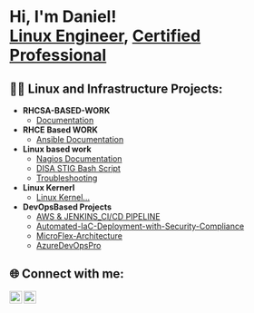 <h1>Hi, I'm Daniel! <br/><a href="https://github.com/yourGitHubUsername">Linux Engineer</a>, <a href="https://www.linkedin.com/in/yourLinkedInProfile/">Certified Professional</a></h1>

<h2>👨‍💻 Linux and Infrastructure Projects:</h2>

- <b>RHCSA-BASED-WORK</b>
  - [Documentation](https://github.com/danielamoh1/RHCSA-BASED-WORK/tree/main)
- <b>RHCE Based WORK</b>
  - [Ansible Documentation](https://github.com/danielamoh1/RHCE-BASED-PROJECT)
- <b> Linux based work</b>
   - [Nagios Documentation](https://github.com/danielamoh1/Nagios_system-network)
   - [DISA STIG Bash Script](https://github.com/danielamoh1/STIGS_BASHSCRIPT)
   - [Troubleshooting](https://github.com/danielamoh1/Troubleshooting/tree/main)
- <b>Linux Kernerl</b>
   - [Linux Kernel...](https://github.com/danielamoh1/Linux-Kernel../tree/main)
- <b>DevOpsBased Projects</b>
  - [AWS & JENKINS_CI/CD PIPELINE](https://github.com/danielamoh1/AWS_Jenkins_Project.git)
  - [Automated-IaC-Deployment-with-Security-Compliance](https://github.com/danielamoh1/Automated-IaC-Deployment-with-Security-Compliance)
  - [MicroFlex-Architecture](https://github.com/danielamoh1/MicroFlex-Architecture)
  - [AzureDevOpsPro](https://github.com/danielamoh1/AzureDevOpsPro)

<h2> 🌐 Connect with me:</h2>

[<img align="left" alt="Daniel | LinkedIn" width="22px" src="https://cdn.jsdelivr.net/npm/simple-icons@v3/icons/linkedin.svg" />][linkedin]
[<img align="left" alt="Daniel | GitHub" width="22px" src="https://cdn.jsdelivr.net/npm/simple-icons@v3/icons/github.svg" />][github]

[github]: https://github.com/yourGitHubUsername
[linkedin]: https://www.linkedin.com/in/daniel-amoh4

<!--
yourGitHubUsername/yourGitHubUsername is a ✨ _special_ ✨ repository because its README.md (this file) appears on your GitHub profile.
